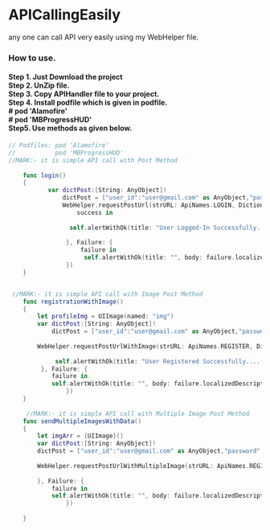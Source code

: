 # APICallingEasily
any one can call API very easily using my WebHelper file.

<h3> How to use. </h3>

<h4> Step 1. Just Download the project </br> 
     Step 2. UnZip file.</br> 
     Step 3. Copy APIHandler file to your project.</br> 
     Step 4. Install podfile which is given in podfile.</br> 
      # pod 'Alamofire'</br> 
      # pod 'MBProgressHUD'</br> 
      Step5. Use methods as given below.
</h4>


```swift
// Podfiles: pod 'Alamofire'
//           pod 'MBProgressHUD'
//MARK:- it is simple API call with Post Method
   
    func login()
    {
           var dictPost:[String: AnyObject]!
               dictPost = ["user_id":"user@gmail.com" as AnyObject,"password":"#@123abc" as AnyObject]
               WebHelper.requestPostUrl(strURL: ApiNames.LOGIN, Dictionary: dictPost, Success:{
                   success in
                
                 self.alertWithOk(title: "User Logged-In Successfully.....", body: "")
                
                }, Failure: {
                    failure in
                     self.alertWithOk(title: "", body: failure.localizedDescription)
                })
    }


 //MARK:- it is simple API call with Image Post Method
    func registrationWithImage()
    {
        let profileImg = UIImage(named: "img")
        var dictPost:[String: AnyObject]!
            dictPost = ["user_id":"user@gmail.com" as AnyObject,"password":"#@123abc" as AnyObject]
        
        WebHelper.requestPostUrlWithImage(strURL: ApiNames.REGISTER, Dictionary: dictPost, AndImage: profileImg!, forImageParameterName: "profile_img", Success: { (success) in
            
             self.alertWithOk(title: "User Registered Successfully.....", body: "")
         }, Failure: {
            failure in
            self.alertWithOk(title: "", body: failure.localizedDescription)
                })
    }
    
     //MARK:- it is simple API call with Multiple Image Post Method
    func sendMultipleImagesWithData()
    {
        let imgArr = [UIImage]()
        var dictPost:[String: AnyObject]!
        dictPost = ["user_id":"user@gmail.com" as AnyObject,"password":"#@123abc" as AnyObject]
        
        WebHelper.requestPostUrlWithMultipleImage(strURL: ApiNames.REGISTER, Dictionary: dictPost, AndImage: imgArr as NSArray, forImageParameterName: "img_arr", Success: { (success) in
            
        }, Failure: {
            failure in
            self.alertWithOk(title: "", body: failure.localizedDescription)
                })
        
    }
    


```

